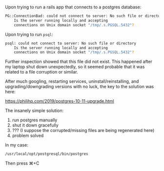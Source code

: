 Upon trying to run a rails app that connects to a postgres database:
```sh
PG::ConnectionBad: could not connect to server: No such file or directory
    Is the server running locally and accepting
    connections on Unix domain socket "/tmp/.s.PGSQL.5432"?
```

Upon trying to run `psql`:
```sh
psql: could not connect to server: No such file or directory
    Is the server running locally and accepting
    connections on Unix domain socket "/tmp/.s.PGSQL.5432"?
```

Further inspection showed that this file did not exist. This happened after my laptop shut down unexpectedly, so it seemed probable that it was related to a file corruption or similar.

After much googling, restarting services, uninstall/reinstalling, and upgrading/downgrading versions with no luck, the key to the solution was here:

https://philihp.com/2019/postgres-10-11-upgrade.html

The insanely simple solution:
1. run postgres manually
2. shut it down gracefully
3. ??? (I suppose the corrupted/missing files are being regenerated here)
4. problem solved

In my case:
```sh
/usr/local/opt/postgresql/bin/postgres
```
Then press ⌘+C